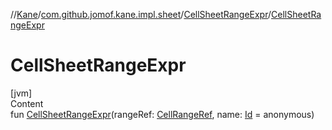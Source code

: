 //[Kane](../../index.md)/[com.github.jomof.kane.impl.sheet](../index.md)/[CellSheetRangeExpr](index.md)/[CellSheetRangeExpr](-cell-sheet-range-expr.md)



# CellSheetRangeExpr  
[jvm]  
Content  
fun [CellSheetRangeExpr](-cell-sheet-range-expr.md)(rangeRef: [CellRangeRef](../../com.github.jomof.kane.impl/-cell-range-ref/index.md), name: [Id](../../com.github.jomof.kane.impl/index.md#%5Bcom.github.jomof.kane.impl%2FId%2F%2F%2FPointingToDeclaration%2F%5D%2FClasslikes%2F-704583245) = anonymous)  



